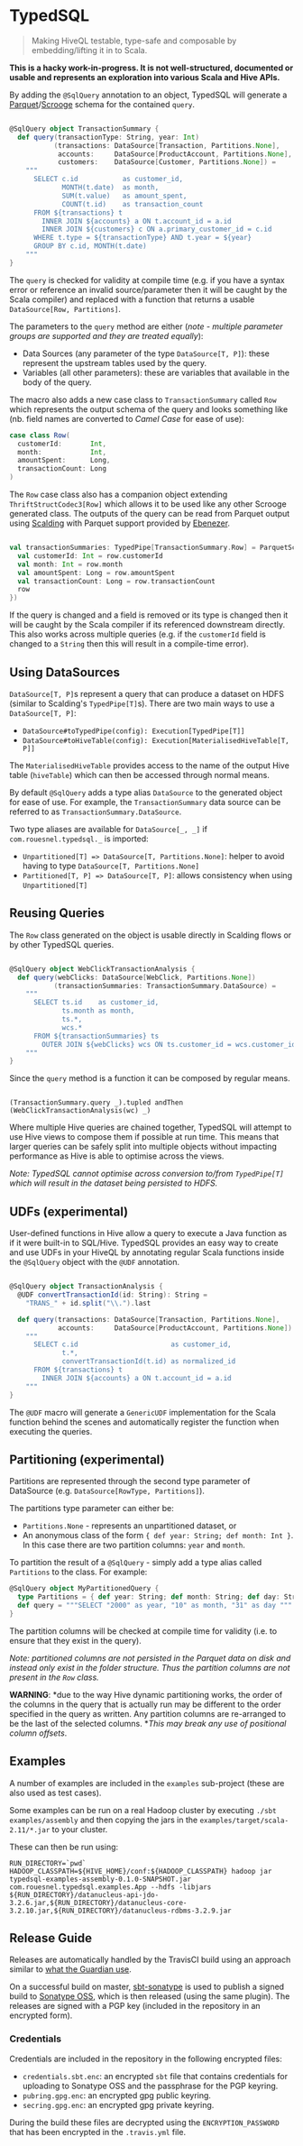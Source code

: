 # TypedSQL

> Making HiveQL testable, type-safe and composable by embedding/lifting it in to Scala.

**This is a hacky work-in-progress. It is not well-structured, documented or usable and represents an exploration into various Scala and Hive APIs.**

By adding the `@SqlQuery` annotation to an object, TypedSQL will generate a [Parquet](https://github.com/Parquet/parquet-mr)/[Scrooge](https://github.com/twitter/scrooge) schema for the contained `query`.

```scala

@SqlQuery object TransactionSummary {
  def query(transactionType: String, year: Int)
           (transactions: DataSource[Transaction, Partitions.None],
            accounts:     DataSource[ProductAccount, Partitions.None],
            customers:    DataSource[Customer, Partitions.None]) =
    """
      SELECT c.id           as customer_id,
             MONTH(t.date)  as month,
             SUM(t.value)   as amount_spent,
             COUNT(t.id)    as transaction_count
      FROM ${transactions} t
        INNER JOIN ${accounts} a ON t.account_id = a.id
        INNER JOIN ${customers} c ON a.primary_customer_id = c.id
      WHERE t.type = ${transactionType} AND t.year = ${year}
      GROUP BY c.id, MONTH(t.date)
    """
}

```

The `query` is checked for validity at compile time (e.g. if you have a syntax error or reference an invalid source/parameter then it will be caught by the Scala compiler) and replaced with a function that returns a usable `DataSource[Row, Partitions]`.

The parameters to the `query` method are either (*note - multiple parameter groups are supported and they are treated equally*):

- Data Sources (any parameter of the type `DataSource[T, P]`): these represent the upstream tables used by the query.
- Variables (all other parameters): these are variables that available in the body of the query.

The macro also adds a new case class to `TransactionSummary` called `Row` which represents the output schema of the query and looks something like (nb. field names are converted to *Camel Case* for ease of use):

```scala
case class Row(
  customerId:       Int,
  month:            Int,
  amountSpent:      Long,
  transactionCount: Long
)
```

The `Row` case class also has a companion object extending `ThriftStructCodec3[Row]` which allows it to be used like any other Scrooge generated class. The outputs of the query can be read from Parquet output using [Scalding](https://github.com/twitter/scalding) with Parquet support provided by [Ebenezer](https://github.com/CommBank/ebenezer/).

```scala

val transactionSummaries: TypedPipe[TransactionSummary.Row] = ParquetScroogeSource[TransactionSummary.Row]("/my/table/location").map(row => {
  val customerId: Int = row.customerId
  val month: Int = row.month
  val amountSpent: Long = row.amountSpent
  val transactionCount: Long = row.transactionCount
  row
})

```

If the query is changed and a field is removed or its type is changed then it will be caught by the Scala compiler if its referenced downstream directly. This also works across multiple queries (e.g. if the `customerId` field is changed to a `String` then this will result in a compile-time error).

## Using DataSources

`DataSource[T, P]`s represent a query that can produce a dataset on HDFS (similar to Scalding's `TypedPipe[T]`s). There are two main ways to use a `DataSource[T, P]`:

- `DataSource#toTypedPipe(config): Execution[TypedPipe[T]]`
- `DataSource#toHiveTable(config): Execution[MaterialisedHiveTable[T, P]]`

The `MaterialisedHiveTable` provides access to the name of the output Hive table (`hiveTable`) which can then be accessed through normal means.

By default `@SqlQuery` adds a type alias `DataSource` to the generated object for ease of use.
For example, the `TransactionSummary` data source can be referred to as `TransactionSummary.DataSource`.

Two type aliases are available for `DataSource[_, _]` if `com.rouesnel.typedsql._` is imported:

- `Unpartitioned[T] => DataSource[T, Partitions.None]`: helper to avoid having to type `DataSource[T, Partitions.None]`
- `Partitioned[T, P] => DataSource[T, P]`: allows consistency when using `Unpartitioned[T]`

## Reusing Queries

The `Row` class generated on the object is usable directly in Scalding flows or by other TypedSQL queries.

```scala

@SqlQuery object WebClickTransactionAnalysis {
  def query(webClicks: DataSource[WebClick, Partitions.None])
           (transactionSummaries: TransactionSummary.DataSource) =
    """
      SELECT ts.id    as customer_id,
             ts.month as month,
             ts.*,
             wcs.*
      FROM ${transactionSummaries} ts
        OUTER JOIN ${webClicks} wcs ON ts.customer_id = wcs.customer_id AND ts.month = wcs.month
    """
}
```

Since the `query` method is a function it can be composed by regular means.

```

(TransactionSummary.query _).tupled andThen (WebClickTransactionAnalysis(wc) _)

```

Where multiple Hive queries are chained together, TypedSQL will attempt to use Hive views to compose
them if possible at run time. This means that larger queries can be safely split into multiple objects
without impacting performance as Hive is able to optimise across the views.

*Note: TypedSQL cannot optimise across conversion to/from `TypedPipe[T]` which will result in the dataset
 being persisted to HDFS.*

## UDFs (experimental)

User-defined functions in Hive allow a query to execute a Java function as if it were built-in to
SQL/Hive. TypedSQL provides an easy way to create and use UDFs in your HiveQL by annotating regular
Scala functions inside the `@SqlQuery` object with the `@UDF` annotation.

```scala

@SqlQuery object TransactionAnalysis {
  @UDF convertTransactionId(id: String): String = 
    "TRANS_" + id.split("\\.").last

  def query(transactions: DataSource[Transaction, Partitions.None],
            accounts:     DataSource[ProductAccount, Partitions.None]) =
    """
      SELECT c.id                       as customer_id,
             t.*,
             convertTransactionId(t.id) as normalized_id
      FROM ${transactions} t
        INNER JOIN ${accounts} a ON t.account_id = a.id
    """
}

```

The `@UDF` macro will generate a `GenericUDF` implementation for the Scala function behind the 
scenes and automatically register the function when executing the queries.

## Partitioning (experimental)

Partitions are represented through the second type parameter of DataSource (e.g. `DataSource[RowType, Partitions]`).

The partitions type parameter can either be:
 
- `Partitions.None` - represents an unpartitioned dataset, or
- An anonymous class of the form `{ def year: String; def month: Int }`. In this case there are 
  two partition columns: `year` and `month`.
  
To partition the result of a `@SqlQuery` - simply add a type alias called `Partitions` to the 
class. For example:

```scala
@SqlQuery object MyPartitionedQuery {
  type Partitions = { def year: String; def month: String; def day: String }
  def query = """SELECT "2000" as year, "10" as month, "31" as day """ 
}
```

The partition columns will be checked at compile time for validity (i.e. to ensure that they
exist in the query).

*Note: partitioned columns are not persisted in the Parquet data on disk and instead only exist
in the folder structure. Thus the partition columns are not present in the `Row` class.*

**WARNING**: *due to the way Hive dynamic partitioning works, the order of the columns in the query that
is actually run may be different to the order specified in the query as written. Any partition
columns are re-arranged to be the last of the selected columns. **This may break any use of 
positional column offsets*.

## Examples

A number of examples are included in the `examples` sub-project (these are also used as test cases). 

Some examples can be run on a real Hadoop cluster by executing `./sbt examples/assembly` and then
copying the jars in the `examples/target/scala-2.11/*.jar` to your cluster.

These can then be run using:

```
RUN_DIRECTORY=`pwd`
HADOOP_CLASSPATH=${HIVE_HOME}/conf:${HADOOP_CLASSPATH} hadoop jar typedsql-examples-assembly-0.1.0-SNAPSHOT.jar com.rouesnel.typedsql.examples.App --hdfs -libjars ${RUN_DIRECTORY}/datanucleus-api-jdo-3.2.6.jar,${RUN_DIRECTORY}/datanucleus-core-3.2.10.jar,${RUN_DIRECTORY}/datanucleus-rdbms-3.2.9.jar

```

## Release Guide

Releases are automatically handled by the TravisCI build using an approach
similar to [what the Guardian use](https://www.theguardian.com/info/developer-blog/2014/sep/16/shipping-from-github-to-maven-central-and-s3-using-travis-ci).

On a successful build on master, [sbt-sonatype](https://github.com/xerial/sbt-sonatype)
is used to publish a signed build to [Sonatype OSS](https://oss.sonatype.org/),
which is then released (using the same plugin). The releases are signed with a PGP key (included in the repository in an
encrypted form).

### Credentials

Credentials are included in the repository in the following encrypted files:

- `credentials.sbt.enc`: an encrypted `sbt` file that contains credentials for
  uploading to Sonatype OSS and the passphrase for the PGP keyring.
- `pubring.gpg.enc`: an encrypted gpg public keyring.
- `secring.gpg.enc`: an encrypted gpg private keyring.

During the build these files are decrypted using the `ENCRYPTION_PASSWORD` that
has been encrypted in the `.travis.yml` file.
